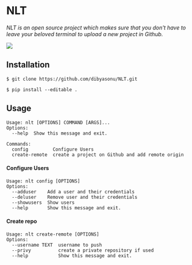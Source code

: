 # NLT
*NLT is an open source project which makes sure that you don't have to leave your beloved terminal to upload a new project in Github.*

![](https://img.shields.io/badge/python-3-blue.svg?style=for-the-badge&logo=python)

## Installation
`$ git clone https://github.com/dibyasonu/NLT.git`

`$ pip install --editable .`

## Usage
```
Usage: nlt [OPTIONS] COMMAND [ARGS]...
Options:
  --help  Show this message and exit.

Commands:
  config         Configure Users
  create-remote  create a project on Github and add remote origin
```

#### Configure Users

```
Usage: nlt config [OPTIONS]
Options:
  --adduser    Add a user and their credentials
  --deluser    Remove user and their credentials
  --showusers  Show users 
  --help       Show this message and exit.
```

#### Create repo

```
Usage: nlt create-remote [OPTIONS]
Options:
  --username TEXT  username to push
  --privy          create a private repository if used
  --help           Show this message and exit.
```